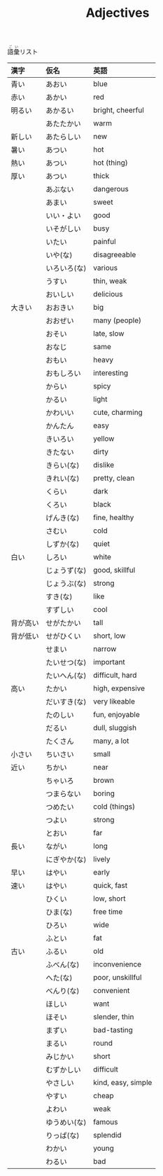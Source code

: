 ﻿---
layout: default
title: Adjectives
parent: N5 Vocabulary List
grand_parent: <ruby>語彙<rt>ごい</rt></ruby> Vocabulary
---

<ruby>語彙<rt>ごい</rt></ruby>リスト

| 漢字     | 仮名         | 英語               |
|:-------- |:------------ |:------------------ |
| 青い     | あおい       | blue               |
| 赤い     | あかい       | red                |
| 明るい   | あかるい     | bright, cheerful   |
|          | あたたかい   | warm               |
| 新しい   | あたらしい   | new                |
| 暑い     | あつい       | hot                |
| 熱い     | あつい       | hot (thing)        |
| 厚い     | あつい       | thick              |
|          | あぶない     | dangerous          |
|          | あまい       | sweet              |
|          | いい・よい   | good               |
|          | いそがしい   | busy               |
|          | いたい       | painful            |
|          | いや(な)     | disagreeable       |
|          | いろいろ(な) | various            |
|          | うすい       | thin, weak         |
|          | おいしい     | delicious          |
| 大きい   | おおきい     | big                |
|          | おおぜい     | many (people)      |
|          | おそい       | late, slow         |
|          | おなじ       | same               |
|          | おもい       | heavy              |
|          | おもしろい   | interesting        |
|          | からい       | spicy              |
|          | かるい       | light              |
|          | かわいい     | cute, charming     |
|          | かんたん     | easy               |
|          | きいろい     | yellow             |
|          | きたない     | dirty              |
|          | きらい(な)   | dislike            |
|          | きれい(な)   | pretty, clean      |
|          | くらい       | dark               |
|          | くろい       | black              |
|          | げんき(な)   | fine, healthy      |
|          | さむい       | cold               |
|          | しずか(な)   | quiet              |
| 白い     | しろい       | white              |
|          | じょうず(な) | good, skillful     |
|          | じょうぶ(な) | strong             |
|          | すき(な)     | like               |
|          | すずしい     | cool               |
| 背が高い | せがたかい   | tall               |
| 背が低い | せがひくい   | short, low         |
|          | せまい       | narrow             |
|          | たいせつ(な) | important          |
|          | たいへん(な) | difficult, hard    |
| 高い     | たかい       | high, expensive    |
|          | だいすき(な) | very likeable      |
|          | たのしい     | fun, enjoyable     |
|          | だるい       | dull, sluggish     |
|          | たくさん     | many, a lot        |
| 小さい   | ちいさい     | small              |
| 近い     | ちかい       | near               |
|          | ちゃいろ     | brown              |
|          | つまらない   | boring             |
|          | つめたい     | cold (things)      |
|          | つよい       | strong             |
|          | とおい       | far                |
| 長い     | ながい       | long               |
|          | にぎやか(な) | lively             |
| 早い     | はやい       | early              |
| 速い     | はやい       | quick, fast        |
|          | ひくい       | low, short         |
|          | ひま(な)     | free time          |
|          | ひろい       | wide               |
|          | ふとい       | fat                |
| 古い     | ふるい       | old                |
|          | ふべん(な)   | inconvenience      |
|          | へた(な)     | poor, unskillful   |
|          | べんり(な)   | convenient         |
|          | ほしい       | want               |
|          | ほそい       | slender, thin      |
|          | まずい       | bad-tasting        |
|          | まるい       | round              |
|          | みじかい     | short              |
|          | むずかしい   | difficult          |
|          | やさしい     | kind, easy, simple |
|          | やすい       | cheap              |
|          | よわい       | weak               |
|          | ゆうめい(な) | famous             |
|          | りっぱ(な)   | splendid           |
|          | わかい       | young              |
|          | わるい       | bad                |
